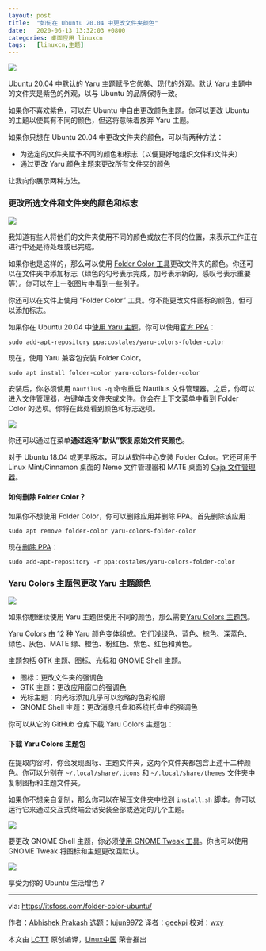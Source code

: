 ```yaml
---
layout: post
title:	"如何在 Ubuntu 20.04 中更改文件夹颜色"
date:	2020-06-13 13:32:03 +0800 
categories:	桌面应用 linuxcn 
tags:	[linuxcn,主题]
---
```



![](/Asserts/Images//attachment/album/202006/13/133146y1bjzb73jj141143.jpg)


[Ubuntu 20.04](https://itsfoss.com/download-ubuntu-20-04/) 中默认的 Yaru 主题赋予它优美、现代的外观。默认 Yaru 主题中的文件夹是紫色的外观，以与 Ubuntu 的品牌保持一致。


如果你不喜欢紫色，可以在 Ubuntu 中自由更改颜色主题。你可以更改 Ubuntu 的主题以使其有不同的颜色，但这将意味着放弃 Yaru 主题。


如果你只想在 Ubuntu 20.04 中更改文件夹的颜色，可以有两种方法：


* 为选定的文件夹赋予不同的颜色和标志（以便更好地组织文件和文件夹）
* 通过更改 Yaru 颜色主题来更改所有文件夹的颜色


让我向你展示两种方法。


### 更改所选文件和文件夹的颜色和标志


![](/Asserts/Images//attachment/album/202006/13/132219ij4jamaes8ejgumb.png)


我知道有些人将他们的文件夹使用不同的颜色或放在不同的位置，来表示工作正在进行中还是待处理或已完成。


如果你也是这样的，那么可以使用 [Folder Color 工具](https://foldercolor.tuxfamily.org/)更改文件夹的颜色。你还可以在文件夹中添加标志（绿色的勾号表示完成，加号表示新的，感叹号表示重要等）。你可以在上一张图片中看到一些例子。


你还可以在文件上使用 “Folder Color” 工具。你不能更改文件图标的颜色，但可以添加标志。


如果你在 Ubuntu 20.04 中[使用 Yaru 主题](https://itsfoss.com/ubuntu-community-theme/)，你可以使用[官方 PPA](https://launchpad.net/folder-color)：



```
sudo add-apt-repository ppa:costales/yaru-colors-folder-color

```

现在，使用 Yaru 兼容包安装 Folder Color。



```
sudo apt install folder-color yaru-colors-folder-color

```

安装后，你必须使用 `nautilus -q` 命令重启 Nautilus 文件管理器。之后，你可以进入文件管理器，右键单击文件夹或文件。你会在上下文菜单中看到 Folder Color 的选项。你将在此处看到颜色和标志选项。


![](/Asserts/Images//attachment/album/202006/13/132239cm3ppkrp991pece2.png)


你还可以通过在菜单**通过选择“默认”恢复原始文件夹颜色**。


对于 Ubuntu 18.04 或更早版本，可以从软件中心安装 Folder Color。它还可用于 Linux Mint/Cinnamon 桌面的 Nemo 文件管理器和 MATE 桌面的 [Caja 文件管理器](https://github.com/mate-desktop/caja)。


#### 如何删除 Folder Color？


如果你不想使用 Folder Color，你可以删除应用并删除 PPA。首先删除该应用：



```
sudo apt remove folder-color yaru-colors-folder-color

```

现在[删除 PPA](https://itsfoss.com/how-to-remove-or-delete-ppas-quick-tip/)：



```
sudo add-apt-repository -r ppa:costales/yaru-colors-folder-color

```

### Yaru Colors 主题包更改 Yaru 主题颜色


![](/Asserts/Images//attachment/album/202006/13/132334m0u1ug0a9wy1pwag.jpg)


如果你想继续使用 Yaru 主题但使用不同的颜色，那么需要[Yaru Colors 主题包](https://github.com/Jannomag/Yaru-Colors)。


Yaru Colors 由 12 种 Yaru 颜色变体组成。它们浅绿色、蓝色、棕色、深蓝色、绿色、灰色、MATE 绿、橙色、粉红色、紫色、红色和黄色。


主题包括 GTK 主题、图标、光标和 GNOME Shell 主题。


* 图标：更改文件夹的强调色
* GTK 主题：更改应用窗口的强调色
* 光标主题：向光标添加几乎可以忽略的色彩轮廓
* GNOME Shell 主题：更改消息托盘和系统托盘中的强调色


你可以从它的 GitHub 仓库下载 Yaru Colors 主题包：


#### 下载 Yaru Colors 主题包


在提取内容时，你会发现图标、主题文件夹，这两个文件夹都包含上述十二种颜色。你可以分别在 `~/.local/share/.icons` 和 `~/.local/share/themes` 文件夹中复制图标和主题文件夹。


如果你不想亲自复制，那么你可以在解压文件夹中找到 `install.sh` 脚本。你可以运行它来通过交互式终端会话安装全部或选定的几个主题。


![](/Asserts/Images//attachment/album/202006/13/132421skqa0z3d0kkq0hhw.png)


要更改 GNOME Shell 主题，你必须[使用 GNOME Tweak 工具](https://itsfoss.com/gnome-tweak-tool/)。你也可以使用 GNOME Tweak 将图标和主题更改回默认。


![](/Asserts/Images//attachment/album/202006/13/132506ihtrragsp4qgps54.png)


享受为你的 Ubuntu 生活增色 ?




---


via: <https://itsfoss.com/folder-color-ubuntu/>


作者：[Abhishek Prakash](https://itsfoss.com/author/abhishek/) 选题：[lujun9972](https://github.com/lujun9972) 译者：[geekpi](https://github.com/geekpi) 校对：[wxy](https://github.com/wxy)


本文由 [LCTT](https://github.com/LCTT/TranslateProject) 原创编译，[Linux中国](https://linux.cn/) 荣誉推出
